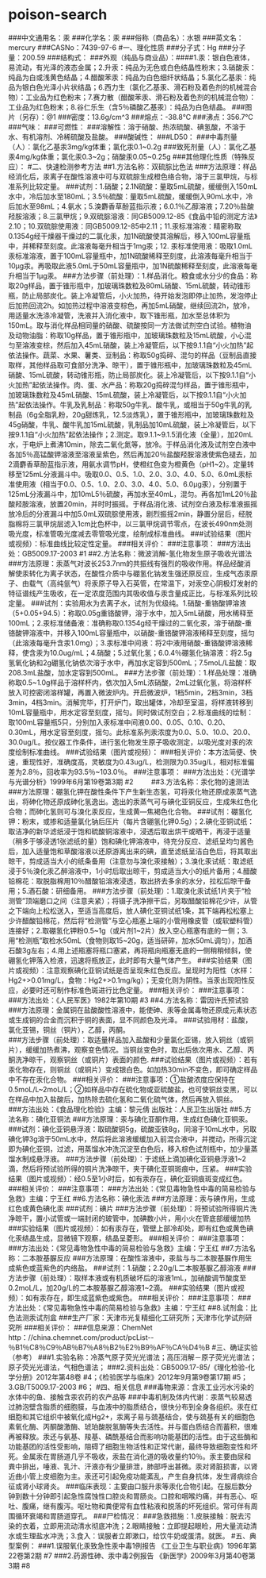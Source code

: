 poison-search
=============
###中文通用名：汞
###化学名：汞
###俗称（商品名）：水银
###英文名：mercury
###CASNo：7439-97-6
#一、理化性质
###分子式：Hg
###分子量：200.59
###结构式：
###外观（纯品与商业品）：####1.汞：银白色液体，易流动，有光泽的液态金属；2.升汞：纯品为无色或白色结晶性粉末；3.硝酸汞：纯品为白或浅黄色结晶；4.醋酸苯汞：纯品为白色细纤状结晶；5.氯化乙基汞：纯品为银白色光泽小片状结晶；6.西力生（氯化乙基汞、滑石粉及着色剂的机械混合物）：工业品为红色粉末；7.赛力散（醋酸苯汞、滑石粉及着色剂的机械混合物）：工业品为红色粉末；8.谷仁乐生（含5％磷酸乙基汞）：纯品为白色结晶。
###图片（另存）：@1
###密度：13.6g/cm^3
###熔点：-38.8℃
###沸点：356.7℃
###气味：
###可燃性：
###溶解性：溶于硝酸、热浓硫酸、碘氢酸，不溶于水、有机溶剂、冷稀硫酸及盐酸。
###酸碱性：
###LD50：
###中毒剂量（人）：氯化乙基汞3mg/kg体重；氯化汞0.1~0.2g
###致死剂量（人）：氯化乙基汞4mg/kg体重；氯化汞0.3~2g；硝酸汞0.05~0.25g
###其他理化性质（特殊反应）：
#二、快速检测参考方法
##1.方法名称：双硫腙比色法
###方法原理：样品经消化后，汞离子在酸性溶液中可与双硫腙生成橙色络合物，溶于三氯甲烷，与标准系列比较定量。
###试剂：1.硝酸；2.1N硫酸：量取5mL硫酸，缓缓倒入150mL水中，冷后加水至180mL；3.5％硫酸：量取5mL硫酸，缓缓倒入90mL水中，冷后加水至98mL；4.氨水；5.溴麝香草酚蓝指示液；6.0.1％乙醇溶液；7.20％盐酸羟胺溶液；8.三氯甲烷；9.双硫腙溶液：同GB5009.12-85《食品中铅的测定方法》2.10；10.双硫腙使用液：同GB5009.12-85中2.11；11.汞标准溶液：精密称取0.1354g经干燥器干燥过的二氯化汞，加1N硫酸使其溶解后，移入100mL容量瓶中，并稀释至刻度。此溶液每毫升相当于1mg汞；12. 汞标准使用液：吸取1.0mL汞标准溶液，置于100mL容量瓶中，加1N硫酸稀释至刻度，此溶液每毫升相当于10μg汞。再吸取此液5.0mL于50mL容量瓶中，加1N硫酸稀释至刻度，此溶液每毫升相当于1μg汞。
###方法步骤（前处理）：1.样品消化。粮食或水分少的食品：称取20g样品，置于锥形瓶中，加玻璃珠数粒及80mL硝酸、15mL硫酸，转动锥形瓶，防止局部炭化。装上冷凝管后，小火加热，待开始发泡即停止加热，发泡停止后加热回流2h。如加热过程中溶液变棕色，再加5mL硝酸，继续回流2h，放冷，用适量水洗涤冷凝管，洗液并入消化液中，取下锥形瓶，加水至总体积为150mL。取与消化样品相同量的硝酸、硫酸按同一方法做试剂空白试验。植物油及动物油脂：称取10g样品，置于锥形瓶中，加玻璃珠数粒及15mL硫酸，小心混匀至溶液变棕，然后加入45mL硝酸，装上冷凝管后，以下按9.1.1自“小火加热”起依法操作。蔬菜、水果、薯类、豆制品：称取50g捣碎、混匀的样品（豆制品直接取样，其他样品取可食部分洗净、晾干），置于锥形瓶中，加玻璃珠数粒及45mL硝酸、15mL硫酸，转动锥形瓶，防止局部炭化。装上冷凝管后，以下按9.1.1自“小火加热”起依法操作。肉、蛋、水产品：称取20g捣碎混匀样品，置于锥形瓶中，加玻璃珠数粒及45mL硝酸、15mL硫酸，装上冷凝管后，以下按9.1.1自“小火加热”起依法操作。牛乳及乳制品：称取50g牛乳、酸牛乳，或相当于50g牛乳的乳制品（6g全脂乳粉，20g甜炼乳，12.5淡炼乳），置于锥形瓶中，加玻璃珠数粒及45g硝酸，牛乳、酸牛乳加15mL硫酸，乳制品加10mL硫酸，装上冷凝管后，以下按9.1.1自“小火加热”起依法操作；2.测定。取9.1.1~9.1.5消化液（全量），加20mL水，于电炉上煮沸10min，除去二氧化氮等，放冷。于样品消化液及试剂空白液中各加5％高锰酸钾溶液至溶液呈紫色，然后再加20％盐酸羟胺溶液使紫色褪去，加2滴麝香草酚蓝指示液，用氨水调节pH，使橙红色变为橙黄色（pH1~2）。定量转移至125mL分液漏斗中。吸取0.0、0.5、1.0、2.0、3.0、4.0、5.0、6.0mL汞标准使用液（相当于0.0、0.5、1.0、2.0、3.0、4.0、5.0、6.0μg汞），分别置于125mL分液漏斗中，加10mL5％硫酸，再加水至40mL，混匀。再各加1mL20％盐酸羟胺溶液，放置20min，并时时振摇。于样品消化液、试剂空白液及标准液振摇放冷后的分液漏斗中加5.0mL双硫腙使用液，剧烈振摇2min，静置分层后，经脱脂棉将三氯甲烷层滤入1cm比色杯中，以三氯甲烷调节零点，在波长490nm处测吸光度，标准管吸光度减去零管吸光度，绘制成标准曲线。
###试验结果（图片或视频）：标准曲线比较定性定量。
###相关评价：
###注意事项：
###方法出处：GB5009.17-2003 #1
##2.方法名称：微波消解-氢化物发生原子吸收光谱法
###方法原理：汞蒸气对波长253.7nm的共振线有强烈的吸收作用。样品经酸消解使汞转化为离子状态，在酸性介质中与硼氢化钠发生强还原反应，生成气态汞原子、由载气（高纯氩气）将汞原子导入石英管，在常温下，对汞空心阴极灯发射的特征谱线产生吸收，在一定浓度范围内其吸收值与汞含量成正比，与标准系列比较定量。
###试剂：实验用水为去离子水，试剂为优级纯。1.硝酸-重铬酸钾溶液（5+0.05+94.5）：称取0.05g重铬酸钾，溶于水中，加入5mL硝酸，用水稀释至100mL；2.汞标准储备液：准确称取0.1354g经干燥过的二氧化汞，溶于硝酸-重铬酸钾溶液中，并移入100mL容量瓶中，以硝酸-重铬酸钾溶液稀释至刻度，摇匀（此溶液每毫升含汞1.0mg）；3.汞标准中间液：将2中液用硝酸-重铬酸钾溶液稀释，使含汞为10.0ug/mL；4.硝酸；5.过氧化氢；6.0.4％硼氢化钠溶液：将2.5g氢氧化钠和2g硼氢化钠依次溶于水中，再加水定容到500mL；7.5moL/L盐酸：取208.3mL盐酸，加水定容到500mL。
###方法步骤（前处理）：1.样品处理：准确称取0.5~1.0g样品于溶样杯内，依次加入5mL浓硝酸，2mL过氧化氢，将溶样杯放入可控密闭溶样罐，再置入微波炉内。开启微波炉，1档5min，2档3min，3档3min，4档3min。消解完毕，打开炉门，取出罐体，冷却至室温，将样液转移到10mL容量瓶中，用水定容至刻度，摇匀。同时做试剂空白；2.标准曲线的绘制：取100mL容量瓶5只，分别加入汞标准中间液0.00、0.05、0.10、0.20、0.30mL，用水定容至刻度，摇匀。此标准系列汞浓度为0.0、5.0、10.0、20.0、30.0ug/L。按仪器工作条件，进行氢化物发生原子吸收测定，以吸光度对汞的浓度绘制标准曲线。
###试验结果（图片或视频）：
###相关评价：本方法简便、快速，重现性好，准确度高，灵敏度为0.43ug/L，检测限为0.35ug/L，相对标准偏差为2.8％，回收率为93.5％~103.0％。
###注意事项：
###方法出处：《光谱学与光谱分析》1999年6月第19卷第3期 #2 　　
##3.方法名称：汞化物的速测法
###方法原理：硼氢化钾在酸性条件下产生新生态氢，可将汞化物还原成汞蒸气逸出，将砷化物还原成砷化氢逸出。逸出的汞蒸气可与碘化亚铜反应，生成朱红色化合物；而砷化氢则可与溴化汞反应，生成黄—焦褐色化合物。
###试剂：硼氢化钾：粉末，或掺和适量氯化钠后压片（每片含硼氢化钾0.5g）；2.碘化亚铜试纸：取洁净的新华滤纸浸于饱和硫酸铜溶液中，浸透后取出烘干或晒干，再浸于适量（稍多于够浸透1张滤纸的量）饱和碘化钾溶液中，待充分反应、滤纸呈均匀酱色后，加入适量饱和草酸溶液以还原游离出来的碘，直至滤纸呈洁白色后，将其取出晾干，剪成适当大小的纸条备用（注意勿与溴化汞接触）；3.溴化汞试纸：取滤纸浸于5％溴化汞乙醉溶液中，1小时后取出晾干，剪成适当大小的纸片备用；4.醋酸铅棉花：取脱脂棉用10％醋酸铅溶液浸透，取出挤去多余的水分，拉松后晾干备用；5.酒石酸：研细备用。
###方法步骤（前处理）：1.取溴化汞试纸1片夹于“检测管”顶端磨口之间（注意夹紧）；将镊子洗净擦干后，另取醋酸铅棉花少许，从管之下端向上松松送入，至适当高度后，放人碘化亚铜试纸1条，其下端再松松塞上少许醋酸铅棉花，然后将“检测管”与空心瓶塞上端的小管用橡皮管（或软塑料管）连接好；2.取硼氢化钾粉0.5~1g（或片剂1~2片）放入空心瓶塞有底的一侧；3.用“检测瓶”取检水50mL（食物则取15~20g，适当研碎，加水50mL调匀），加酒石酸3g左右；4.用上述瓶塞将瓶口塞紧，再将瓶向瓶塞无底的一侧稍稍倾斜，使硼氢化钾落入检液，迅速将瓶放正，此时即有大量气体产生。
###实验结果（图片或视频）：注意观察碘化亚铜试纸是否呈现朱红色反应。呈现时为阳性（水样：Hg2+>0.01mg/L，食物：Hg2+>0.1mg/kg）；无变化则为阴性。当汞出现阳性反应，必要时还可制作标准色斑进行比色定量。
###相关评价：
###注意事项：
###方法出处：《人民军医》1982年第10期 #3
##4.方法名称：雷因许氏预试验
###方法原理：金属铜在盐酸酸性溶液中，能使砷、汞等金属毒物还原成元素状态或生成铜的合金而沉积于铜的表面，显不同颜色及光泽。        ###试验用材：盐酸，氯化亚锡，铜丝（铜片），乙醇，丙酮。			
###方法步骤（前处理）：取适量样品加入盐酸和少量氯化亚锡，放入铜丝（或铜片），缓缓加热煮沸，观察变色情况。当铜丝变色时，取出后依次用水、乙醇、丙酮洗净晾干，观察铜丝（或铜片）表面的颜色.
###试验结果（图片或视频）：若有汞化物存在，则铜丝（或铜片）变成银白色。如加热30min不变色，即可确定样品中不存在汞化合物。
###相关评价：
###注意事项：①盐酸浓度应保持在0.5moL/L~2moL/L；②如样品中存在硫化物或亚硫酸盐，也可使铜丝变黑，可以在样品中加入盐酸后，加热除去硫化氢和二氧化硫气体，然后再放入铜丝。            
###方法出处：《食品理化检验》主编：黎元倩 出版社：人民卫生出版社
##5.方法名称：碘化亚铜法
###方法原理：汞与碘化亚酮作用，生成红色碘化亚铜汞。
###试剂：碘化亚铜悬浮液：取硫酸铜5g，硫酸亚铁8g，同溶于10mL水中，另取碘化钾3g溶于50mL水中，然后将此溶液缓缓加入前混合液中，并搅动，所得沉淀即为碘化亚铜，过滤，用蒸馏水冲洗沉淀至白色后，移入棕色试剂瓶中，加少量蒸馏水制成悬浮液。
###方法步骤（前处理）：于滤纸上滴加碘化亚铜悬浮液1~2滴，然后将预试验所得的铜片洗净晾干，夹于碘化亚铜斑痕中，压紧。
###实验结果（图片或视频）：经0.5至1小时后，如有汞存在，碘化亚铜痕斑变成红色。
###相关评价：
###注意事项：
###方法出处：《常见毒物急性中毒的简易检验与急救》主编：宁王红
##6.方法名称：碘化汞法
###方法原理：汞与碘作用，生成红色或黄色碘化汞
###试剂：碘片
###方法步骤（前处理）：将预试验所得铜片洗净晾干，置小试管或一端封闭的玻管中，加碘数小片，用小火在管底部缓缓加热
###实验结果（图片或视频）：如有汞存在，管壁上部冷却处，即有红色或黄色碘化汞结晶生成，显微镜下观察，结晶呈菱形。
###相关评价：
###注意事项：
###方法出处：《常见毒物急性中毒的简易检验与急救》主编：宁王红
##7.方法名称：二本胺基脲反应
###方法原理：在酸性溶液中，汞盐与与二本胺基脲作用生成紫色或蓝紫色的内络盐。
###试剂：1.硝酸；2.20g/L二本胺基脲乙醇溶液
###方法步骤（前处理）：取样本液或有机质破坏后的溶液1mL，加硝酸调节酸度至0.2moL/L，加20g/L的二本胺基脲乙醇溶液1~2滴。
###实验结果（图片或视频）：如有汞存在，即生成蓝紫色或紫色。
###相关评价：
###注意事项：
###方法出处：《常见毒物急性中毒的简易检验与急救》主编：宁王红
##8.试剂盒：比色法测汞试剂盒
###生产厂家：天津市光复精细化工研究所；天津市化学试剂研究所 
###相关评价：
###信息来源：ChemNet http：//china.chemnet.com/product/pcList--％B1％C8％C9％AB％B7％A8％B2％E2％B9％AF％CA％D4％B
#三、确证实验（参考）
###1.实验名称：冷蒸气原子荧光光谱法；高压消解－原子荧光光谱法；原子荧光光谱法，气相色谱法；
###2.资料出处：GB5009.17-85/《理化检验-化学分册》2012年第48卷 #4；《检验医学与临床》2012年9月第9卷第17期 #5；3.GB/T5009.17-2003 #6；
#四、相关信息
###毒物来源：含汞工业污水污染的水体中的鱼、接触含汞农药的农产品等
###中毒机制及体内代谢：汞蒸气较易透过肺泡壁含脂质的细胞膜，与血液中的脂质结合，很快分布到全身各组织。汞在红细胞和其它组织中被氧化成Hg2+，汞离子易与巯基结合，使与巯基有关的细胞色素氧化酶、丙酮酸激酶、琥珀酸脱氢酶等失去活性。并与蛋白质结合而蓄积，很难再被释放。汞还与氨基、羧基、磷酰基结合而影响功能基团的活性。由于这些酶和功能基团的活性受影响，阻碍了细胞生物活性和正常代谢，最终导致细胞变性和坏死。金属汞在胃肠道几乎不吸收，汞盐在消化道的吸收量约10％。汞主要由尿和粪中排出，唾液、乳汁、汗液亦有少量排泄，肺部呼出甚微。汞对肾脏损害，以肾近曲小管上皮细胞为主。汞还可引起免疫功能紊乱，产生自身抗体，发生肾病综合征或肾小球肾炎。
###临床表现：主要由口服升汞等汞化合物引起。在服后数分钟到数十分钟即引起急性腐蚀性口腔炎和胃肠炎。口腔和咽喉灼痛，并有恶心、呕吐、腹痛，继有腹泻。呕吐物和粪便常有血性粘液和脱落的坏死组织。常可伴有周围循环衰竭和胃肠道穿孔。
###尸检情况：
###急救措施：1.皮肤接触：脱去污染的衣着，立即用流动清水彻底冲洗；2.眼睛接触：立即提起眼睑，用大量流动清水或生理盐水冲洗；3.食入：误服者立即漱口，给饮牛奶或蛋清。就医。
#五、典型案例：
###1.误服氧化汞致急性汞中毒1例报告 《工业卫生与职业病》1996年第22卷第2期 #7
###2.药源性砷、汞中毒2例报告 《新医学》2009年3月第40卷第3期 #8
